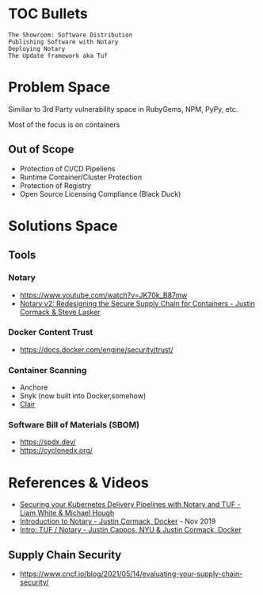 # TOC Bullets 

```
The Showroom: Software Distribution
Publishing Software with Notary
Deploying Notary
The Update framework aka Tuf
```

# Problem Space

Similiar to 3rd Party vulnerability space in RubyGems, NPM, PyPy, etc. 

Most of the focus is on containers

## Out of Scope
- Protection of CI/CD Pipeliens
- Runtime Container/Cluster Protection
- Protection of Registry
- Open Source Licensing Compliance (Black Duck)

# Solutions Space 

## Tools
### Notary
- https://www.youtube.com/watch?v=JK70k_B87mw
- [Notary v2: Redesigning the Secure Supply Chain for Containers - Justin Cormack & Steve Lasker](https://www.youtube.com/watch?v=LKpFynI0S_w)


### Docker Content Trust
- https://docs.docker.com/engine/security/trust/

### Container Scanning
- Anchore
- Snyk (now built into Docker,somehow)
- [Clair](https://github.com/quay/clair)

### Software Bill of Materials (SBOM)
- https://spdx.dev/
- https://cyclonedx.org/

# References & Videos
- [Securing your Kubernetes Delivery Pipelines with Notary and TUF - Liam White & Michael Hough](https://www.youtube.com/watch?v=JK70k_B87mw)
- [Introduction to Notary - Justin Cormack, Docker](https://www.youtube.com/watch?v=Hnzc6va4l6k) - Nov 2019
- [Intro: TUF / Notary - Justin Cappos, NYU & Justin Cormack, Docker](https://www.youtube.com/watch?v=gIFRQObHbZk)


## Supply Chain Security 
- https://www.cncf.io/blog/2021/05/14/evaluating-your-supply-chain-security/
